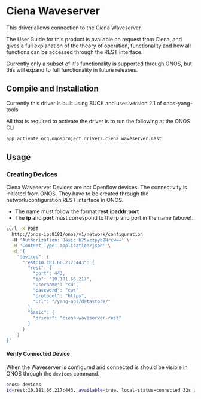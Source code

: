 # Ciena Waveserver

This driver allows connection to the Ciena Waveserver

The User Guide for this product is available on request from Ciena, and gives a full explanation of the theory of operation, functionality and how all functions can be accessed through the REST interface.

Currently only a subset of it's functionality is supported through ONOS, but this will expand to full functionality in future releases.

## Compile and Installation

Currently this driver is built using BUCK and uses version 2.1 of onos-yang-tools<br/>

All that is required to activate the driver is to run the following at the ONOS CLI

```bash
app activate org.onosproject.drivers.ciena.waveserver.rest
```

## Usage

### Creating Devices

Ciena Waveserver Devices are not Openflow devices. The connectivity is initiated from ONOS. They have to be created through the network/configuration REST interface in ONOS.

* The name must follow the format **rest:ipaddr:port**
* The **ip** and **port** must correspond to the ip and port in the name (above).

```bash
curl -X POST
  http://onos-ip:8181/onos/v1/network/configuration
  -H 'Authorization: Basic b25vczpyb2Nrcw==' \
  -H 'Content-Type: application/json' \
  -d '{
    "devices": {
      "rest:10.181.66.217:443": {
        "rest": {
          "port": 443,
          "ip": "10.181.66.217",
          "username": "su",
          "password": "cws",
          "protocol": "https",
          "url": "/yang-api/datastore/"
        },
        "basic": {
          "driver": "ciena-waveserver-rest"
        }
      }
    }
}'
```



#### Verify Connected Device

When the Waveserver is configured and connected is should be visible in ONOS through the `devices` command.

```bash 
onos> devices 
id=rest:10.181.66.217:443, available=true, local-status=connected 32s ago, role=MASTER, type=SWITCH, mfr=unknown, hw=unknown, sw=unknown, serial=unknown, driver=ciena-waveserver-rest, ipaddress=10.181.66.217, locType=geo, name=rest:10.181.66.217:443, protocol=REST
```
